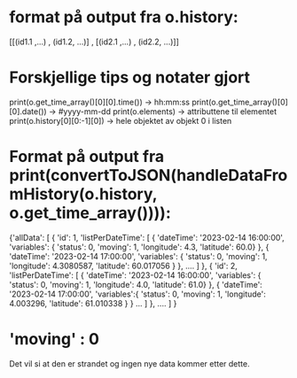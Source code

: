 # format på output fra o.history:

[[(id1.1 ,...) , (id1.2, ...)] , [(id2.1 ,...) , (id2.2, ...)]]

# Forskjellige tips og notater gjort

print(o.get_time_array()[0][0].time()) -> hh:mm:ss
print(o.get_time_array()[0][0].date()) -> #yyyy-mm-dd
print(o.elements) -> attributtene til elementet
print(o.history[0][0:-1][0]) -> hele objektet av objekt 0 i listen

# Format på output fra print(convertToJSON(handleDataFromHistory(o.history, o.get_time_array()))):

{'allData': [
{
'id': 1,
'listPerDateTime': [
{
'dateTime': '2023-02-14 16:00:00',
'variables': {
'status': 0,
'moving': 1,
'longitude': 4.3,
'latitude': 60.0}
},
{
'dateTime': '2023-02-14 17:00:00',
'variables': {
'status': 0,
'moving': 1,
'longitude': 4.3080587,
'latitude': 60.017056
}
},
....
]
},
{
'id': 2, 'listPerDateTime': [
{
'dateTime': '2023-02-14 16:00:00',
'variables': {
'status': 0,
'moving': 1,
'longitude': 4.0,
'latitude': 61.0}
},
{
'dateTime': '2023-02-14 17:00:00',
'variables':{
'status': 0,
'moving': 1,
'longitude': 4.003296,
'latitude': 61.010338
}
}
...
]
},
....
]
}

# 'moving' : 0

Det vil si at den er strandet og ingen nye data kommer etter dette.
